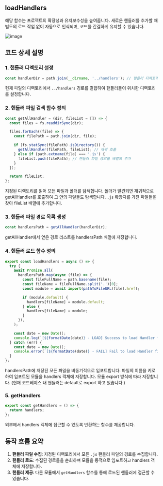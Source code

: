 ## loadHandlers

해당 함수는 프로젝트의 확장성과 유지보수성을 높여줍니다.
새로운 핸들러를 추가할 때 별도의 로드 작업 없이 자동으로 인식되며, 코드를 간결하게 유지할 수 있습니다.

![image](https://github.com/user-attachments/assets/e8ce1ae3-ec4c-4663-acb3-868f796a5e96)


## 코드 상세 설명

### 1. 핸들러 디렉토리 설정

```javascript
const handlerDir = path.join(__dirname, '../handlers'); // 핸들러 디렉토리 경로 설정
```

현재 파일의 디렉토리에서 `../handlers` 경로를 결합하여 핸들러들이 위치한 디렉토리를 설정합니다.

### 2. 핸들러 파일 검색 함수 정의

```javascript
const getAllHandler = (dir, fileList = []) => {
  const files = fs.readdirSync(dir);

  files.forEach((file) => {
    const filePath = path.join(dir, file);

    if (fs.statSync(filePath).isDirectory()) {
      getAllHandler(filePath, fileList); // 재귀 호출
    } else if (path.extname(file) === '.js') {
      fileList.push(filePath); // 핸들러 파일 경로를 배열에 추가
    }
  });

  return fileList;
};
```

지정된 디렉토리를 읽어 모든 파일과 폴더를 탐색합니다.
폴더가 발견되면 재귀적으로 getAllHandler를 호출하여 그 안의 파일들도 탐색합니다.
`.js` 확장자를 가진 파일들을 찾아 fileList 배열에 추가합니다.

### 3. 핸들러 파일 경로 목록 생성

```javascript
const handlersPath = getAllHandler(handlerDir);
```

getAllHandler에서 얻은 경로 리스트를 handlersPath 배열에 저장합니다.

### 4. 핸들러 로드 함수 정의

```javascript
export const loadHandlers = async () => {
  try {
    await Promise.all(
      handlersPath.map(async (file) => {
        const fileFullName = path.basename(file);
        const fileName = fileFullName.split('.')[0];
        const module = await import(pathToFileURL(file).href);

        if (module.default) {
          handlers[fileName] = module.default;
        } else {
          handlers[fileName] = module;
        }
      }),
    );

    const date = new Date();
    console.log(`[${formatDate(date)} - LOAD] Success to load Handler files`);
  } catch (err) {
    const date = new Date();
    console.error(`[${formatDate(date)} - FAIL] Fail to load Handler files`);
  }
};
```

handlersPath에 저장된 모든 파일을 비동기적으로 임포트합니다.
파일의 이름을 키로 하여 임포트된 모듈을 handlers 객체에 저장합니다.
모듈 export 방식에 따라 저장합니다. (현재 코드베이스 내 핸들러는 default로 export 하고 있습니다.)

### 5. getHandlers

```javascript
export const getHandlers = () => {
  return handlers;
};
```

외부에서 handlers 객체에 접근할 수 있도록 반환하는 함수를 제공합니다.

## 동작 흐름 요약

1. **핸들러 파일 수집**: 지정된 디렉토리에서 모든 `.js` 핸들러 파일의 경로를 수집합니다.
2. **핸들러 로드**: 수집된 경로들을 순회하며 모듈을 동적으로 임포트하고 handlers 객체에 저장합니다.
3. **핸들러 제공**: 다른 모듈에서 `getHandlers` 함수를 통해 로드된 핸들러에 접근할 수 있습니다.
